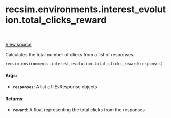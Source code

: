 <div itemscope itemtype="http://developers.google.com/ReferenceObject">
<meta itemprop="name" content="recsim.environments.interest_evolution.total_clicks_reward" />
<meta itemprop="path" content="Stable" />
</div>

# recsim.environments.interest_evolution.total_clicks_reward

<table class="tfo-notebook-buttons tfo-api" align="left">
</table>

<a target="_blank" href="https://github.com/google-research/recsim/tree/master/recsim//environments/interest_evolution.py">View
source</a>

Calculates the total number of clicks from a list of responses.

```python
recsim.environments.interest_evolution.total_clicks_reward(responses)
```

<!-- Placeholder for "Used in" -->

#### Args:

*   <b>`responses`</b>: A list of IEvResponse objects

#### Returns:

*   <b>`reward`</b>: A float representing the total clicks from the responses
